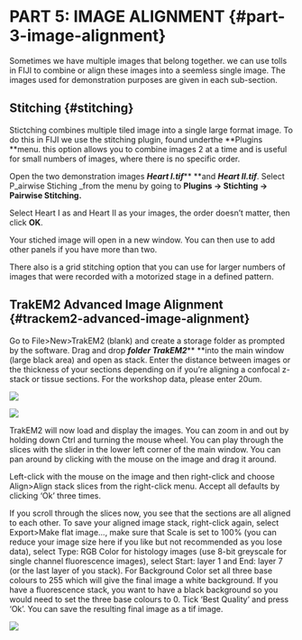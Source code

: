 # PART 5: IMAGE ALIGNMENT {#part-3-image-alignment}

Sometimes we have multiple images that belong together. we can use tolls in FIJI to combine or align these images into a seemless single image.  The images used for demonstration purposes are given in each sub-section.

## Stitching {#stitching}

Stictching combines multiple tiled image into a single large format image. To do this in FIJI we use the stitching plugin, found underthe  **Plugins **menu. this option allows you to combine images 2 at a time and is useful for small numbers of images, where there is no specific order.

Open the two demonstration images _**Heart I.tif**_** **and _**Heart II.tif**_. Select P_airwise Stiching _from the menu by going to **Plugins -&gt; Stichting -&gt; Pairwise Stitching.**



Select Heart I as and Heart II as your images, the order doesn’t matter, then click **OK**. 



Your stiched image will open in a new window. You can then use to add other panels if you have more than two.



There also is a grid stitching option that you can use for larger numbers of images that were recorded with a motorized stage in a defined pattern.



## TrakEM2 Advanced Image Alignment {#trackem2-advanced-image-alignment}

Go to File&gt;New&gt;TrakEM2 \(blank\) and create a storage folder as prompted by the software. Drag and drop _**folder TrakEM2**_** **into the main window \(large black area\) and open as stack. Enter the distance between images or the thickness of your sections depending on if you’re aligning a confocal z-stack or tissue sections. For the workshop data, please enter 20um.

![](/assets/part3/trakEM2_import.jpg)

![](/assets/part3/trakEM2_options.jpg)

TrakEM2 will now load and display the images. You can zoom in and out by holding down Ctrl and turning the mouse wheel. You can play through the slices with the slider in the lower left corner of the main window. You can pan around by clicking with the mouse on the image and drag it around.

Left-click with the mouse on the image and then right-click and choose Align&gt;Align stack slices from the right-click menu. Accept all defaults by clicking ‘Ok’ three times.

If you scroll through the slices now, you see that the sections are all aligned to each other. To save your aligned image stack, right-click again, select Export&gt;Make flat image…, make sure that Scale is set to 100% \(you can reduce your image size here if you like but not recommended as you lose data\), select Type: RGB Color for histology images \(use 8-bit greyscale for single channel fluorescence images\), select Start: layer 1 and End: layer 7 \(or the last layer of you stack\). For Background Color set all three base colours to 255 which will give the final image a white background. If you have a fluorescence stack, you want to have a black background so you would need to set the three base colours to 0. Tick ‘Best Quality’ and press ‘Ok’. You can save the resulting final image as a tif image.

![](/assets/part3/trakEM2_options2.jpg)

